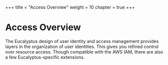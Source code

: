 +++
title = "Access Overview"
weight = 10
chapter = true
+++


# Access Overview
The Eucalyptus design of user identity and access management provides layers in the organization of user identities. This gives you refined control over resource access. Though compatible with the AWS IAM, there are also a few Eucalyptus-specific extensions.




